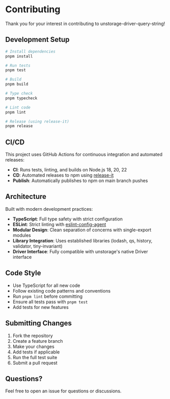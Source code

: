 # Contributing

Thank you for your interest in contributing to unstorage-driver-query-string!

## Development Setup

```bash
# Install dependencies
pnpm install

# Run tests
pnpm test

# Build
pnpm build

# Type check
pnpm typecheck

# Lint code
pnpm lint

# Release (using release-it)
pnpm release
```

## CI/CD

This project uses GitHub Actions for continuous integration and automated releases:

- **CI**: Runs tests, linting, and builds on Node.js 18, 20, 22
- **CD**: Automated releases to npm using [release-it](https://github.com/release-it/release-it)
- **Publish**: Automatically publishes to npm on main branch pushes

## Architecture

Built with modern development practices:

- **TypeScript**: Full type safety with strict configuration
- **ESLint**: Strict linting with [eslint-config-agent](https://github.com/vercel/style-guide/tree/canary/eslint)
- **Modular Design**: Clean separation of concerns with single-export modules
- **Library Integration**: Uses established libraries (lodash, qs, history, validator, tiny-invariant)
- **Driver Interface**: Fully compatible with unstorage's native Driver interface

## Code Style

- Use TypeScript for all new code
- Follow existing code patterns and conventions
- Run `pnpm lint` before committing
- Ensure all tests pass with `pnpm test`
- Add tests for new features

## Submitting Changes

1. Fork the repository
2. Create a feature branch
3. Make your changes
4. Add tests if applicable
5. Run the full test suite
6. Submit a pull request

## Questions?

Feel free to open an issue for questions or discussions.